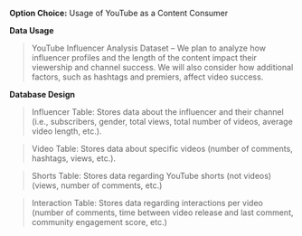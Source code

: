 **Option Choice:** Usage of YouTube as a Content Consumer

**Data Usage** 

>YouTube Influencer Analysis Dataset – We plan to analyze how influencer profiles and the length of the content impact their viewership and channel success. We will also consider how additional factors, such as hashtags and premiers, affect video success. 

**Database Design**

>Influencer Table: Stores data about the influencer and their channel (i.e., subscribers, gender, total views, total number of videos, average video length, etc.). 

>Video Table: Stores data about specific videos (number of comments, hashtags, views, etc.). 

>Shorts Table: Stores data regarding YouTube shorts (not videos) (views, number of comments, etc.) 

>Interaction Table: Stores data regarding interactions per video (number of comments, time between video release and last comment, community engagement score, etc.)